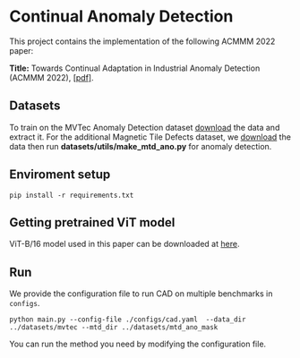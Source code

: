 # Continual Anomaly Detection

This project contains the implementation of the following ACMMM 2022 paper: 

**Title:** Towards Continual Adaptation in Industrial Anomaly Detection (ACMMM 2022),  [[pdf]](https://dl.acm.org/doi/pdf/10.1145/3503161.3548232?casa_token=DjLhJL0kQl8AAAAA:AQyuwCMk4m_bNFtyfFi3YJu-lHa7-EIRrdgztanRKsf5f0535ROUoponI9gAZIrx4_PrUDjta64dNg). 


## Datasets
To train on the MVTec Anomaly Detection dataset [download](https://www.mvtec.com/company/research/datasets/mvtec-ad) 
the data and extract it. For the additional Magnetic Tile Defects dataset, we [download](https://github.com/abin24/Magnetic-tile-defect-datasets.) the data then run **datasets/utils/make_mtd_ano.py** for anomaly detection.

## Enviroment setup
```
pip install -r requirements.txt
```

## Getting pretrained ViT model
ViT-B/16 model used in this paper can be downloaded at [here](https://storage.googleapis.com/vit_models/sam/ViT-B_16.npz).

## Run
We provide the configuration file to run CAD on multiple benchmarks in `configs`.

```
python main.py --config-file ./configs/cad.yaml  --data_dir ../datasets/mvtec --mtd_dir ../datasets/mtd_ano_mask
```
You can run the method you need by modifying the configuration file.

